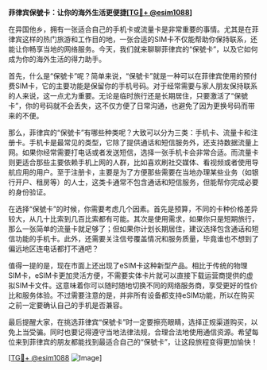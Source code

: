 **菲律宾保號卡：让你的海外生活更便捷[[TG💪+ @esim1088](https://t.me/s/esim1088)]**

在异国他乡，拥有一张适合自己的手机卡或流量卡是非常重要的事情。尤其是在菲律宾这样的热门旅游和工作目的地，一张合适的SIM卡不仅能帮助你保持联系，还能让你畅享当地的网络服务。今天，我们就来聊聊菲律宾的“保號卡”，以及它如何成为你的海外生活的得力助手。

首先，什么是“保號卡”呢？简单来说，“保號卡”就是一种可以在菲律宾使用的预付费SIM卡，它的主要功能是保留你的手机号码。对于经常需要与家人朋友保持联系的人来说，这一点尤为重要。无论是临时旅行还是长期居住，只要激活了“保號卡”，你的号码就不会丢失，这不仅方便了日常沟通，也避免了因为更换号码而带来的不便。

那么，菲律宾的“保號卡”有哪些种类呢？大致可以分为三类：手机卡、流量卡和注册卡。手机卡是最常见的类型，它除了提供通话和短信服务外，还支持数据流量上网。如果你经常需要打电话或者发送短信，选择一张手机卡会非常合适。而流量卡则更适合那些主要依赖手机上网的人群，比如喜欢刷社交媒体、看视频或者使用导航应用的用户。至于注册卡，主要是为了方便那些需要在当地办理某些业务（如银行开户、租房等）的人士，这类卡通常不包含通话和短信服务，但能帮你完成必要的身份验证。

在选择“保號卡”的时候，你需要考虑几个因素。首先是预算，不同的卡种价格差异较大，从几十比索到几百比索都有可能。其次是使用需求，如果你只是短期旅行，那么一张简单的流量卡就足够了；但如果你计划长期居住，建议选择包含通话和短信功能的手机卡。此外，还需要关注信号覆盖情况和服务质量，毕竟谁也不想到了偏远地区连电话都打不通吧？

值得一提的是，现在市面上还出现了eSIM卡这种新型产品。相比于传统的物理SIM卡，eSIM卡更加灵活方便，不需要实体卡片就可以直接下载运营商提供的虚拟SIM卡文件。这意味着你可以随时随地切换不同的网络服务商，享受更好的性价比和服务体验。不过需要注意的是，并非所有设备都支持eSIM功能，所以在购买之前一定要确认自己的手机是否兼容。

最后提醒大家，在挑选菲律宾“保號卡”时一定要擦亮眼睛，选择正规渠道购买，以免上当受骗。同时也要记得遵守当地法律法规，合理合法地使用通信资源。希望每位来到菲律宾的朋友都能找到最适合自己的“保號卡”，让这段旅程变得更加愉快！

[[TG💪+ @esim1088](https://t.me/s/esim1088) ![Image](https://i.postimg.cc/4NQfJmqS/Snipaste-2025-05-13-00-14-12.png)]